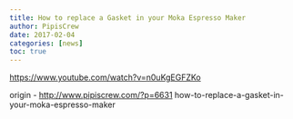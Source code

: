 ```yaml
---
title: How to replace a Gasket in your Moka Espresso Maker
author: PipisCrew
date: 2017-02-04
categories: [news]
toc: true
---
```


https://www.youtube.com/watch?v=n0uKgEGFZKo

origin - http://www.pipiscrew.com/?p=6631 how-to-replace-a-gasket-in-your-moka-espresso-maker